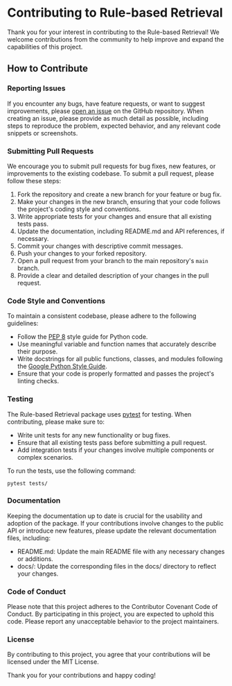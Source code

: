 # Contributing to Rule-based Retrieval

Thank you for your interest in contributing to the Rule-based Retrieval! We welcome contributions from the community to help improve and expand the capabilities of this project.

## How to Contribute

### Reporting Issues

If you encounter any bugs, have feature requests, or want to suggest improvements, please [open an issue](https://github.com/whyhow-ai/rule-based-retrieval/issues) on the GitHub repository. When creating an issue, please provide as much detail as possible, including steps to reproduce the problem, expected behavior, and any relevant code snippets or screenshots.

### Submitting Pull Requests

We encourage you to submit pull requests for bug fixes, new features, or improvements to the existing codebase. To submit a pull request, please follow these steps:

1. Fork the repository and create a new branch for your feature or bug fix.
2. Make your changes in the new branch, ensuring that your code follows the project's coding style and conventions.
3. Write appropriate tests for your changes and ensure that all existing tests pass.
4. Update the documentation, including README.md and API references, if necessary.
5. Commit your changes with descriptive commit messages.
6. Push your changes to your forked repository.
7. Open a pull request from your branch to the main repository's `main` branch.
8. Provide a clear and detailed description of your changes in the pull request.

### Code Style and Conventions

To maintain a consistent codebase, please adhere to the following guidelines:

- Follow the [PEP 8](https://www.python.org/dev/peps/pep-0008/) style guide for Python code.
- Use meaningful variable and function names that accurately describe their purpose.
- Write docstrings for all public functions, classes, and modules following the [Google Python Style Guide](https://google.github.io/styleguide/pyguide.html#38-comments-and-docstrings).
- Ensure that your code is properly formatted and passes the project's linting checks.

### Testing

The Rule-based Retrieval package uses [pytest](https://docs.pytest.org/) for testing. When contributing, please make sure to:

- Write unit tests for any new functionality or bug fixes.
- Ensure that all existing tests pass before submitting a pull request.
- Add integration tests if your changes involve multiple components or complex scenarios.

To run the tests, use the following command:

```shell
pytest tests/
```

### Documentation
Keeping the documentation up to date is crucial for the usability and adoption of the package. If your contributions involve changes to the public API or introduce new features, please update the relevant documentation files, including:

* README.md: Update the main README file with any necessary changes or additions.
* docs/: Update the corresponding files in the docs/ directory to reflect your changes.

### Code of Conduct
Please note that this project adheres to the Contributor Covenant Code of Conduct. By participating in this project, you are expected to uphold this code. Please report any unacceptable behavior to the project maintainers.

### License
By contributing to this project, you agree that your contributions will be licensed under the MIT License.

Thank you for your contributions and happy coding!